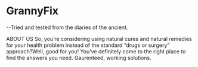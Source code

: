 # GrannyFix
--Tried and tested from the diaries of the ancient.

ABOUT US
So, you’re considering using natural cures and natural remedies for your health problem instead of the standard “drugs or surgery” approach?Well, good for you! You’ve definitely come to the right place to find the answers you need.
                                        Gaurenteed, working solutions.
                                        
                                        
